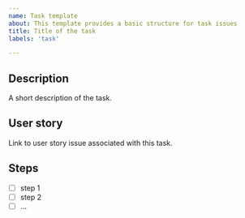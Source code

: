 ```yaml
---
name: Task template
about: This template provides a basic structure for task issues
title: Title of the task
labels: 'task'

---
```


## Description
A short description of the task.

## User story
Link to user story issue associated with this task.

## Steps
- [ ] step 1
- [ ] step 2
- [ ] ...